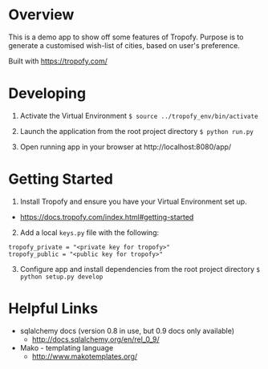 
# Overview

This is a demo app to show off some features of Tropofy.
Purpose is to generate a customised wish-list of cities, based on user's preference.

Built with https://tropofy.com/

# Developing

1. Activate the Virtual Environment
  `$ source ../tropofy_env/bin/activate`

2. Launch the application from the root project directory
  `$ python run.py`

3. Open running app in your browser at http://localhost:8080/app/



# Getting Started

1. Install Tropofy and ensure you have your Virtual Environment set up.
  * https://docs.tropofy.com/index.html#getting-started

2. Add a local `keys.py` file with the following:
  ```
  tropofy_private = "<private key for tropofy>"
  tropofy_public = "<public key for tropofy>"
  ```

3. Configure app and install dependencies from the root project directory
  `$ python setup.py develop`


# Helpful Links

* sqlalchemy docs (version 0.8 in use, but 0.9 docs only available)
  * http://docs.sqlalchemy.org/en/rel_0_9/
* Mako - templating language
  * http://www.makotemplates.org/
